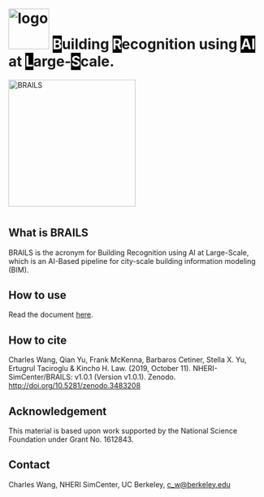 # <img src="https://raw.githubusercontent.com/NHERI-SimCenter/BRAILS/master/docs/Logo/Logo.png" alt="logo" height="80"/> <span style="color:#FFFFFF;background-color: #000000;">B</span>uilding <span style="color:#FFFFFF;background-color: #000000;">R</span>ecognition using <span style="color:#FFFFFF;background-color: #000000;">AI</span> at <span style="color:#FFFFFF;background-color: #000000;">L</span>arge-<span style="color:#FFFFFF;background-color: #000000;">S</span>cale.

<img src="https://raw.githubusercontent.com/NHERI-SimCenter/BRAILS/master/docs/images/brails-demo.gif" alt="BRAILS" height="250"/>

#

## What is BRAILS

BRAILS is the acronym for Building Recognition using AI at Large-Scale, 
which is an AI-Based pipeline for city-scale building information modeling (BIM).

## How to use

Read the document <a href="https://nheri-simcenter.github.io/BRAILS/">here</a>.



## How to cite

Charles Wang, Qian Yu, Frank McKenna, Barbaros Cetiner, Stella X. Yu, Ertugrul Taciroglu & Kincho H. Law. (2019, October 11). NHERI-SimCenter/BRAILS: v1.0.1 (Version v1.0.1). Zenodo. http://doi.org/10.5281/zenodo.3483208


## Acknowledgement
This material is based upon work supported by the National Science Foundation under Grant No. 1612843.

## Contact
Charles Wang, NHERI SimCenter, UC Berkeley, c_w@berkeley.edu


